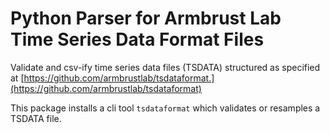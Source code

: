 Python Parser for Armbrust Lab Time Series Data Format Files
============================================================

Validate and csv-ify time series data files (TSDATA) structured as specified at
[https://github.com/armbrustlab/tsdataformat.](https://github.com/armbrustlab/tsdataformat)

This package installs a cli tool `tsdataformat` which validates or resamples a TSDATA file.
